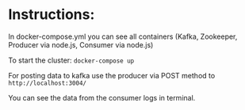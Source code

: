 # Instructions: 

In docker-compose.yml you can see all containers (Kafka, Zookeeper, Producer via node.js, Consumer via node.js)

To start the cluster: `docker-compose up`

For posting data to kafka use the producer via POST method to `http://localhost:3004/`

You can see the data from the consumer logs in terminal.


